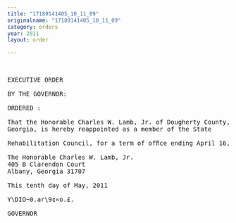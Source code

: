 ```yaml
---
title: "17189141405_10_11_09"
originalname: "17189141405_10_11_09"
category: orders
year: 2011
layout: order

---
```

<pre>
 

EXECUTIVE ORDER

BY THE GOVERNOR:

ORDERED :

That the Honorable Charles W. Lamb, Jr. of Dougherty County,
Georgia, is hereby reappointed as a member of the State

Rehabilitation Council, for a term of ofﬁce ending April 16, 2013.

The Honorable Charles W. Lamb, Jr.
405 B Clarendon Court
Albany, Georgia 31707

This tenth day of May, 2011

Y\DIO~0.ar\9¢«o.£.

GOVERNOR

</pre>
